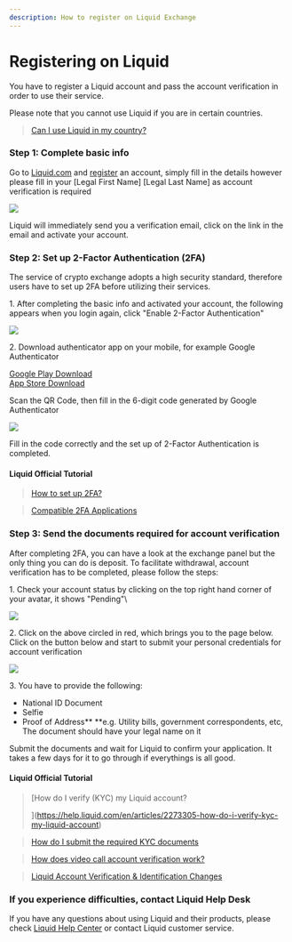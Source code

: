 ```yaml
---
description: How to register on Liquid Exchange
---
```


# Registering on Liquid

You have to register a Liquid account and pass the account verification in order to use their service.

Please note that you cannot use Liquid if you are in certain countries.

> [Can I use Liquid in my country?> ](https://help.liquid.com/en/articles/2272984-can-i-use-liquid-in-my-country)

### &#xD;Step 1: Complete basic info&#xD;

Go to [Liquid.com](https://www.liquid.com) and [register](https://www.liquid.com/sign-up/?affiliate=zlgAOAX564083) an account, simply fill in the details however please fill in your \[Legal First Name] \[Legal Last Name] as account verification is required

![](../../.gitbook/assets/liquid.png)

Liquid will immediately send you a verification email, click on the link in the email and activate your account.

### Step 2: Set up 2-Factor Authentication&#xD; (2FA)

The service of crypto exchange adopts a high security standard, therefore users have to set up 2FA before utilizing their services.

1\. After completing the basic info and activated your account, the following appears when you login again, click "Enable 2-Factor Authentication"

![](../../.gitbook/assets/liquid-security.png)

2\. Download authenticator app on your mobile, for example Google Authenticator

[Google Play Download](https://play.google.com/store/apps/details?id=com.google.android.apps.authenticator2\&hl=zh_TW)\
[App Store Download](https://apps.apple.com/hk/app/google-authenticator/id388497605)

Scan the QR Code, then fill in the 6-digit code generated by Google Authenticator 

![](../../.gitbook/assets/liquid-2fa.png)

Fill in the code correctly and the set up of 2-Factor Authentication is completed.

#### Liquid Official Tutorial

> [How to set up 2FA?](https://help.liquid.com/en/articles/4883860-how-to-set-up-2fa)

> [Compatible 2FA Applications> ](https://help.liquid.com/en/articles/5200243-compatible-2fa-applications)

### Step 3: Send the documents required for account verification

After completing 2FA, you can have a look at the exchange panel but the only thing you can do is deposit. To facilitate withdrawal, account verification has to be completed, please follow the steps:

1\. Check your account status by clicking on the top right hand corner of your avatar, it shows "Pending"\


![](../../.gitbook/assets/liquid-account-pending.png)

2\. Click on the above circled in red, which brings you to the page below. Click on the button below and start to submit your personal credentials for account verification

![](../../.gitbook/assets/liquid-account-status.png)

3\. You have to provide the following:

* National ID Document
* Selfie
* Proof of Address** **e.g. Utility bills, government correspondents, etc, The document should have your legal name on it

Submit the documents and wait for Liquid to confirm your application. It takes a few days for it to go through if everythings is all good.

#### Liquid Official Tutorial

> [How do I verify (KYC) my Liquid account?>> ](https://help.liquid.com/en/articles/2273305-how-do-i-verify-kyc-my-liquid-account)

> [How do I submit the required KYC documents](https://help.liquid.com/en/articles/4250426-how-do-i-submit-the-required-kyc-documents)

> [How does video call account verification work?> ](https://help.liquid.com/en/articles/3104816-how-does-video-call-account-verification-work)[> ](https://help.liquid.com/en/articles/4250426-how-do-i-submit-the-required-kyc-documents)

> [Liquid Account Verification & Identification Changes> ](https://help.liquid.com/en/articles/4246962-liquid-account-verification-identification-changes)

### **If you experience difficulties, contact Liquid Help Desk**

If you have any questions about using Liquid and their products,  please check [Liquid Help Center](https://help.liquid.com/en/) or contact Liquid customer service.

